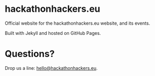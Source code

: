 # hackathonhackers.eu

Official website for the hackathonhackers.eu website, and its events.

Built with Jekyll and hosted on GitHub Pages.

# Questions?
Drop us a line: [hello@hackathonhackers.eu](mailto:hello@hackathonhackers.eu).
